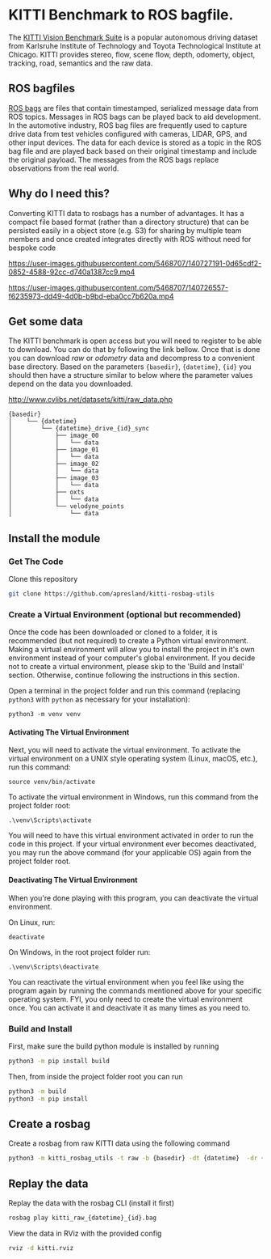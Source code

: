
# KITTI Benchmark to ROS bagfile.

The [KITTI Vision Benchmark Suite](http://www.cvlibs.net/datasets/kitti/) is a popular autonomous driving dataset from Karlsruhe Institute of Technology and Toyota Technological Institute at Chicago. KITTI provides stereo, flow, scene flow, depth, odomerty, object, tracking, road, semantics and the raw data.


## ROS bagfiles
[ROS bags](http://wiki.ros.org/rosbag) are files that contain timestamped, serialized message data from ROS topics. Messages in ROS bags can be played back to aid development. In the automotive industry, ROS bag files are frequently used to capture drive data from test vehicles configured with cameras, LIDAR, GPS, and other input devices. The data for each device is stored as a topic in the ROS bag file and are played back based on their original timestamp and include the original payload. The messages from the ROS bags replace observations from the real world.


## Why do I need this?
Converting KITTI data to rosbags has a number of advantages. It has a compact file based format (rather than a directory structure) that can be persisted easily in a object store (e.g. S3) for sharing by multiple team members and once created integrates directly with ROS without need for bespoke code


https://user-images.githubusercontent.com/5468707/140727191-0d65cdf2-0852-4588-92cc-d740a1387cc9.mp4

https://user-images.githubusercontent.com/5468707/140726557-f6235973-dd49-4d0b-b9bd-eba0cc7b620a.mp4

## Get some data
The KITTI benchmark is open access but you will need to register to be able to download. You can do that by following the link bellow. Once that is done you can download _raw_ or _odometry_ data and decompress to a convenient base directory. Based on the parameters `{basedir}`, `{datetime}`, `{id}` you should then have a structure similar to below where the parameter values depend on the data you downloaded.

http://www.cvlibs.net/datasets/kitti/raw_data.php


```
{basedir}
│    └── {datetime}
│        └── {datetime}_drive_{id}_sync
│            ├── image_00
│            │   └── data
│            ├── image_01
│            │   └── data
│            ├── image_02
│            │   └── data
│            ├── image_03
│            │   └── data
│            ├── oxts
│            │   └── data
│            └── velodyne_points
│                └── data
```


## Install the module

### Get The Code

Clone this repository
```bash
git clone https://github.com/apresland/kitti-rosbag-utils
```

### Create a Virtual Environment (optional but recommended)

Once the code has been downloaded or cloned to a folder, it is recommended (but not required) to create a Python virtual environment. 
Making a virtual environment will allow you to install the project in it's own environment instead of your computer's global environment.
If you decide not to create a virtual environment, please skip to the 'Build and Install' section. Otherwise, continue following the instructions in this section. 

Open a terminal in the project folder and run this command (replacing `python3` with `python` as necessary for your installation):

```
python3 -m venv venv
```

#### Activating The Virtual Environment

Next, you will need to activate the virtual environment. To activate the virtual environment on a UNIX style operating system (Linux, macOS, etc.), run this command:

```
source venv/bin/activate
```

To activate the virtual environment in Windows, run this command from the project folder root:

```
.\venv\Scripts\activate
```

You will need to have this virtual environment activated in order to run the code in this project. If your virtual environment ever becomes deactivated, you may run the above command (for your 
applicable OS) again from the project folder root. 

#### Deactivating The Virtual Environment

When you're done playing with this program, you can deactivate the virtual environment.

On Linux, run:

```
deactivate
```

On Windows, in the root project folder run:

```
.\venv\Scripts\deactivate
```

You can reactivate the virtual environment when you feel like using the program again by running the commands 
mentioned above for your specific operating system. FYI, you only need to create the virtual environment once. 
You can activate it and deactivate it as many times as you need to. 

### Build and Install

First, make sure the build python module is installed by running

```bash
python3 -m pip install build
```

Then, from inside the project folder root you can run

```bash
python3 -m build
python3 -m pip install
```

## Create a rosbag 
Create a rosbag from raw KITTI data using the following command
```bash
python3 -m kitti_rosbag_utils -t raw -b {basedir} -dt {datetime}  -dr {id}
```
## Replay the data
Replay the data with the rosbag CLI (install it first)
```bash
rosbag play kitti_raw_{datetime}_{id}.bag
```
View the data in RViz with the provided config
```bash
rviz -d kitti.rviz
```
